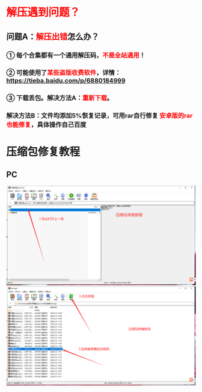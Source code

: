 # <font color='red'>解压遇到问题？</font>
## 问题A：<font color='red'>解压出错</font>怎么办？ 
### ① 每个合集都有一个通用解压码，<font color='red'>不是全站通用</font>！
### ② 可能使用了<font color='red'>某些盗版收费软件</font>，详情： https://tieba.baidu.com/p/6880184999 
### ③ 下载丢包。解决方法A：<font color='red'>重新下载</font>。
### 解决方法B：文件均添加5%恢复记录，可用rar自行修复 <font color='red'>安卓版的rar也能修复</font>，具体操作自己百度
# 压缩包修复教程
## PC
![Alt text](./img/rar1.png)
![Alt text](./img/rar2.png)